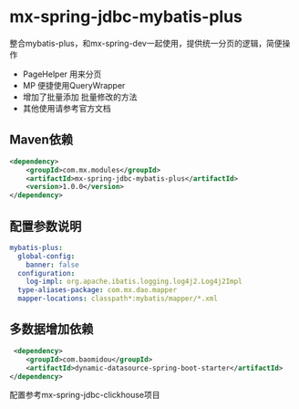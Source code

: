 # mx-spring-jdbc-mybatis-plus


整合mybatis-plus，和mx-spring-dev一起使用，提供统一分页的逻辑，简便操作

- PageHelper 用来分页
- MP 便捷使用QueryWrapper
- 增加了批量添加 批量修改的方法
- 其他使用请参考官方文档


## Maven依赖

```xml
<dependency>
    <groupId>com.mx.modules</groupId>
    <artifactId>mx-spring-jdbc-mybatis-plus</artifactId>
    <version>1.0.0</version>
</dependency>
```


## 配置参数说明

```yaml
mybatis-plus:
  global-config:
    banner: false
  configuration:
    log-impl: org.apache.ibatis.logging.log4j2.Log4j2Impl
  type-aliases-package: com.mx.dao.mapper
  mapper-locations: classpath*:mybatis/mapper/*.xml


```

## 多数据增加依赖
```xml
 <dependency>
    <groupId>com.baomidou</groupId>
    <artifactId>dynamic-datasource-spring-boot-starter</artifactId>
</dependency>
```
配置参考mx-spring-jdbc-clickhouse项目

